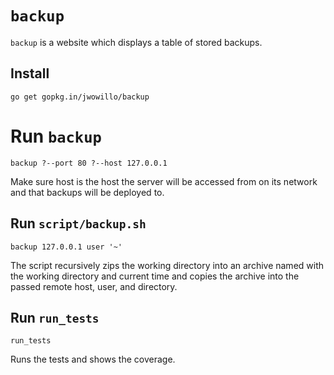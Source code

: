 # `backup`

`backup` is a website which displays a table of stored backups.

## Install

`go get gopkg.in/jwowillo/backup`

# Run `backup`

`backup ?--port 80 ?--host 127.0.0.1`

Make sure host is the host the server will be accessed from on its network and
that backups will be deployed to.

## Run `script/backup.sh`

`backup 127.0.0.1 user '~'`

The script recursively zips the working directory into an archive named with the
working directory and current time and copies the archive into the passed remote
host, user, and directory.

## Run `run_tests`

`run_tests`

Runs the tests and shows the coverage.
